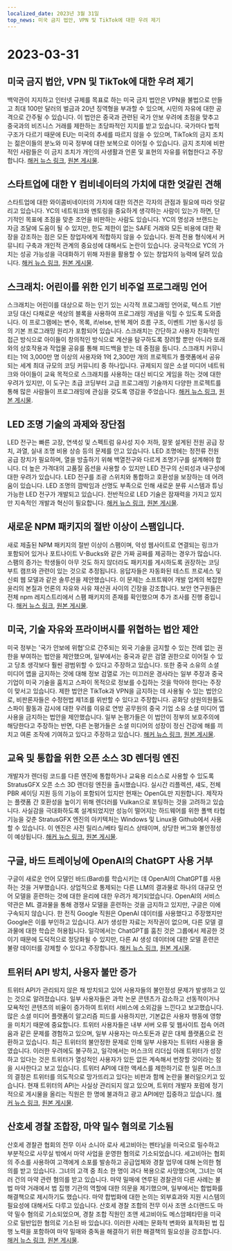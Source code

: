 ```yaml
---
localized_date: 2023년 3월 31일
top_news: 미국 금지 법안, VPN 및 TikTok에 대한 우려 제기
---
```


# 2023-03-31

## 미국 금지 법안, VPN 및 TikTok에 대한 우려 제기

백악관이 지지하고 인터넷 규제를 목표로 하는 미국 금지 법안은 VPN을 불법으로 만들고 최대 100만 달러의 벌금과 20년 징역형을 부과할 수 있으며, 시민의 자유에 대한 공격으로 간주될 수 있습니다. 이 법안은 중국과 관련된 국가 안보 우려에 초점을 맞추고 중국과의 비즈니스 거래를 제한하는 초당파적인 지지를 받고 있습니다. 국가마다 법적 구조가 다르기 때문에 EU는 미국의 추세를 따르지 않을 수 있으며, TikTok의 금지 조치는 젊은이들의 분노와 미국 정부에 대한 보복으로 이어질 수 있습니다. 금지 조치에 비판적인 사람들은 이 금지 조치가 개인의 사생활과 언론 및 표현의 자유를 위협한다고 주장합니다.
[해커 뉴스 링크](http://news.ycombinator.com/item?id=35366955), [원본 게시물](https://www.youtube.com/watch?v=FWQGA_n5Z4M).

## 스타트업에 대한 Y 컴비네이터의 가치에 대한 엇갈린 견해

스타트업에 대한 와이콤비네이터의 가치에 대한 의견은 각자의 관점과 필요에 따라 엇갈리고 있습니다. YC의 네트워크와 멘토링을 중요하게 생각하는 사람이 있는가 하면, 단기적인 목표에 초점을 맞춘 조언을 비판하는 사람도 있습니다. YC의 명성과 브랜드는 자금 조달에 도움이 될 수 있지만, 한도 제한이 없는 SAFE 거래와 모든 비용에 대한 확장을 강조하는 점은 모든 창업자에게 적합하지 않을 수 있습니다. 원격 전용 형식에서 커뮤니티 구축과 개인적 관계의 중요성에 대해서도 논란이 있습니다. 궁극적으로 YC의 가치는 성공 가능성을 극대화하기 위해 자원을 활용할 수 있는 창업자의 능력에 달려 있습니다.
[해커 뉴스 링크](http://news.ycombinator.com/item?id=35373019), [원본 게시물](https://acecreamu.substack.com/p/is-y-combinator-worth-the-money).

## 스크래치: 어린이를 위한 인기 비주얼 프로그래밍 언어

스크래치는 어린이를 대상으로 하는 인기 있는 시각적 프로그래밍 언어로, 텍스트 기반 코딩 대신 다채로운 색상의 블록을 사용하여 프로그래밍 개념을 익힐 수 있도록 도와줍니다. 이 프로그램에는 변수, 목록, if/else, 반복 제어 흐름 구조, 이벤트 기반 동시성 등의 기본 프로그래밍 원리가 포함되어 있습니다. 스크래치는 간단하고 사용자 친화적인 접근 방식으로 아이들이 창의적인 방식으로 계산을 탐구하도록 장려할 뿐만 아니라 또래와의 상호작용과 작업물 공유를 통해 피드백을 받는 데 중점을 둡니다. 스크래치 커뮤니티는 1억 3,000만 명 이상의 사용자와 1억 2,300만 개의 프로젝트가 플랫폼에서 공유되는 세계 최대 규모의 코딩 커뮤니티 중 하나입니다. 규제되지 않은 소셜 미디어 네트워크와 아이들이 교육 목적으로 스크래치를 사용하는 대신 비디오 게임을 하는 것에 대한 우려가 있지만, 이 도구는 초급 코딩부터 고급 프로그래밍 기술까지 다양한 프로젝트를 통해 많은 사람들이 프로그래밍에 관심을 갖도록 영감을 주었습니다.
[해커 뉴스 링크](http://news.ycombinator.com/item?id=35373052), [원본 게시물](https://scratch.mit.edu/about).

## LED 조명 기술의 과제와 장단점

LED 전구는 빠른 고장, 연색성 및 스펙트럼 유사성 지수 저하, 잘못 설계된 전원 공급 장치, 과열, 실내 조명 비용 상승 등의 문제를 안고 있습니다. LED 조명에는 정전류 전원 공급 장치가 필요하며, 열을 방출하기 위해 백열전구와 다르게 조명기구를 설계해야 합니다. 더 높은 가격대의 고품질 옵션을 사용할 수 있지만 LED 전구의 신뢰성과 내구성에 대한 우려가 있습니다. LED 전구를 조광 스위치와 통합하고 호환성을 보장하는 데 어려움이 있습니다. LED 조명의 깜박임과 선명도 부족으로 인해 새로운 분류 시스템과 튜닝 가능한 LED 전구가 개발되고 있습니다. 전반적으로 LED 기술은 잠재력을 가지고 있지만 지속적인 개발과 혁신이 필요합니다.
[해커 뉴스 링크](http://news.ycombinator.com/item?id=35371750), [원본 게시물](https://nymag.com/strategist/article/led-light-bulbs-investigation.html).

## 새로운 NPM 패키지의 절반 이상이 스팸입니다.

새로 제출된 NPM 패키지의 절반 이상이 스팸이며, 악성 웹사이트로 연결되는 링크가 포함되어 있거나 포트나이트 V-Bucks와 같은 가짜 공짜를 제공하는 경우가 많습니다. 스팸의 증가는 학생들이 아무 것도 하지 않더라도 패키지를 게시하도록 권장하는 코딩 부트 캠프와 관련이 있는 것으로 추정됩니다. 응답자들은 자동화된 테스트 프로세스 및 신뢰 웹 모델과 같은 솔루션을 제안했습니다. 이 문제는 소프트웨어 개발 업계의 복잡한 윤리의 본질과 언론의 자유와 사유 재산권 사이의 긴장을 강조합니다. 보안 연구원들은 전체 npm 레지스트리에서 스팸 패키지의 존재를 확인했으며 추가 조사를 진행 중입니다.
[해커 뉴스 링크](http://news.ycombinator.com/item?id=35370728), [원본 게시물](https://blog.sandworm.dev/one-in-two-new-npm-packages-is-seo-spam-right-now).

## 미국, 기술 자유와 프라이버시를 위협하는 법안 제안

미국 정부는 '국가 안보에 위협'으로 간주되는 외국 기술을 금지할 수 있는 전례 없는 권한을 부여하는 법안을 제안했으며, 일부에서는 중국과 같은 검열 권한으로 이어질 수 있고 당초 생각보다 훨씬 광범위할 수 있다고 주장하고 있습니다. 또한 중국 소유의 소셜 미디어 앱을 금지하는 것에 대해 정보 검열로 가는 미끄러운 경사라는 일부 주장과 중국 기업이 미국 기술을 훔치고 스파이 목적으로 정보를 수집하는 것을 막아야 한다는 주장이 맞서고 있습니다. 제한 법안은 TikTok과 VPN을 금지하는 데 사용될 수 있는 법안으로, 비판론자들은 수정헌법 제1조를 위반할 수 있다고 주장합니다. 공화당 상원의원들도 스파이 활동과 감시에 대한 우려를 이유로 연방 공무원의 중국 기업 소유 소셜 미디어 앱 사용을 금지하는 법안을 제안했습니다. 일부 논평가들은 이 법안이 정부의 보호주의에 해당한다고 주장하는 반면, 다른 논평가들은 소셜 미디어의 성장이 정신 건강에 해를 끼치고 여론 조작에 기여하고 있다고 주장하고 있습니다.
[해커 뉴스 링크](http://news.ycombinator.com/item?id=35369075), [원본 게시물](https://www.vice.com/en/article/4a3ddb/restrict-act-insanely-broad-ban-tiktok-vpns).

## 교육 및 통합을 위한 오픈 소스 3D 렌더링 엔진

개발자가 렌더링 코드를 다른 엔진에 통합하거나 교육용 리소스로 사용할 수 있도록 StratusGFX 오픈 소스 3D 렌더링 엔진을 출시했습니다. 실시간 리플렉션, 섀도, 전체 PBR 셰이딩 지원 등의 기능이 포함되어 있지만 현재는 OpenGL만 지원합니다. 제작자는 플랫폼 간 호환성을 높이기 위해 렌더러를 Vulkan으로 포팅하는 것을 고려하고 있습니다. 사실감을 극대화하도록 설계되었지만 성능이 떨어지는 하드웨어를 위한 폴백 타협 기능을 갖춘 StratusGFX 엔진의 아키텍처는 Windows 및 Linux용 Github에서 사용할 수 있습니다. 이 엔진은 사전 릴리스/베타 릴리스 상태이며, 상당한 버그와 불안정성이 예상됩니다.
[해커 뉴스 링크](http://news.ycombinator.com/item?id=35370284), [원본 게시물](https://github.com/KTStephano/StratusGFX).

## 구글, 바드 트레이닝에 OpenAI의 ChatGPT 사용 거부

구글이 새로운 언어 모델인 바드(Bard)를 학습시키는 데 OpenAI의 ChatGPT를 사용하는 것을 거부했습니다. 상업적으로 통제되는 다른 LLM의 결과물로 하나의 대규모 언어 모델을 훈련하는 것에 대한 윤리에 대한 우려가 제기되었습니다. OpenAI의 서비스 약관은 ML 결과물을 통해 경쟁사 모델을 훈련하는 것을 금지하고 있지만, 구글은 이에 구속되지 않습니다. 한 전직 Google 직원은 OpenAI 데이터를 사용했다고 주장했지만 Google은 이를 부인하고 있습니다. AI가 생성한 자료는 저작권이 없으며, 다른 모델 결과물에 대한 학습은 허용됩니다. 일각에서는 ChatGPT를 훔친 것은 그룹에서 제공한 것이기 때문에 도덕적으로 정당화될 수 있지만, 다른 AI 생성 데이터에 대한 모델 훈련은 불량 데이터를 강제할 수 있다고 주장합니다.
[해커 뉴스 링크](http://news.ycombinator.com/item?id=35370915), [원본 게시물](https://twitter.com/steventey/status/1641267979399704576).

## 트위터 API 방치, 사용자 불만 증가

트위터 API가 관리되지 않은 채 방치되고 있어 사용자들의 불안정성 문제가 발생하고 있는 것으로 알려졌습니다. 일부 사용자들은 과학 논문 콘텐츠가 감소하고 선동적이거나 모욕적인 콘텐츠의 비율이 증가하여 트위터 서비스에 소외감을 느낀다고 보고했습니다. 많은 소셜 미디어 플랫폼이 알고리즘 피드를 사용하지만, 기본값은 사용자 행동에 영향을 미치기 때문에 중요합니다. 트위터 사용자들은 내부 서버 오류 및 웹사이트 접속 어려움과 같은 문제를 경험하고 있으며, 일부 사용자는 마스토돈과 같은 대체 플랫폼으로 전환하고 있습니다. 최근 트위터의 불안정한 문제로 인해 일부 사용자는 트위터 사용을 줄였습니다. 이러한 우려에도 불구하고, 일각에서는 머스크의 리더십 아래 트위터가 성장하고 있다는 것은 트위터가 열성적인 사용자가 있든 없든 계속해서 번창할 것이라는 점을 시사한다고 보고 있습니다. 트위터 API에 대한 액세스를 제한하기로 한 일론 머스크의 결정은 트위터를 의도적으로 망가뜨리고 있다는 비판과 함께 논란을 불러일으키고 있습니다. 현재 트위터의 API는 사실상 관리되지 않고 있으며, 트위터 개발자 포럼에 정기적으로 게시물을 올리는 직원은 한 명에 불과하고 광고 API에만 집중하고 있습니다.
[해커 뉴스 링크](http://news.ycombinator.com/item?id=35370152), [원본 게시물](https://snarfed.org/the-twitter-api-is-now-effectively-unmaintained).

## 산호세 경찰 조합장, 마약 밀수 혐의로 기소됨

산호세 경찰관 협회의 전무 이사 소니아 로사 세고비아는 펜타닐을 미국으로 밀수하고 부분적으로 사무실 밖에서 마약 사업을 운영한 혐의로 기소되었습니다. 세고비아는 협회의 주소를 사용하여 고객에게 소포를 발송하고 공급업체와 경찰 업무에 대해 논의한 혐의를 받고 있습니다. 그녀의 고객 중 최소 한 명이 과다 복용으로 사망했으며, 그녀는 여러 건의 마약 관련 혐의를 받고 있습니다. 마약 밀매에 연루된 경찰관의 다른 사례는 불법 마약 거래에서 법 집행 기관의 역할에 대한 의문을 제기했으며, 일부에서는 합법화를 해결책으로 제시하기도 했습니다. 마약 합법화에 대한 논의는 외부효과와 지원 시스템의 필요성에 대해서도 다루고 있습니다. 산호세 경찰 조합의 전무 이사 조앤 소더랜드도 마약 밀수 혐의로 기소되었으며, 경찰 조합 직원인 조앤 세고비아도 메스암페타민을 미국으로 밀반입한 혐의로 기소된 바 있습니다. 이러한 사례는 문화적 변화와 표적화된 법 집행 노력을 포함하여 마약 밀매와 중독을 해결하기 위한 해결책의 필요성을 강조합니다.
[해커 뉴스 링크](http://news.ycombinator.com/item?id=35376488), [원본 게시물](https://www.washingtonexaminer.com/news/crime/san-jose-police-union-director-smuggle-fentanyl-charge).
